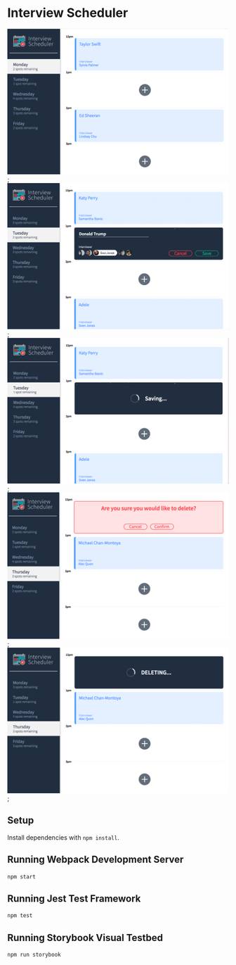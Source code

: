 # Interview Scheduler
!["Interview Scheduler"](https://github.com/Ghazall1993/scheduler/blob/master/docs/appointment-form.png?raw=true);
!["Appointment-Create"](https://github.com/Ghazall1993/scheduler/blob/master/docs/appointment-create.png?raw=true);
!["Appointment Saving"]( https://github.com/Ghazall1993/scheduler/blob/master/docs/appointment-saving.png?raw=true);
!["Appointment Delete"](https://github.com/Ghazall1993/scheduler/blob/master/docs/appointment-delete.png?raw=true);
!["Appointment Deleting"](https://github.com/Ghazall1993/scheduler/blob/master/docs/appointment-deleting.png?raw=true);



## Setup

Install dependencies with `npm install`.

## Running Webpack Development Server

```sh
npm start
```

## Running Jest Test Framework

```sh
npm test
```

## Running Storybook Visual Testbed

```sh
npm run storybook
```
